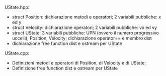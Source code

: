 UState.hpp:
-   struct Position: dichiarazione metodi e operatori; 2 variabili pubbliche: x ed y
-   struct Velocity: dichiarazione operatori; 2 variabili pubbliche: vx ed vy
-   struct UState: 3 variabili pubbliche: UPN (ovvero il numero progressivo uccelli), Position, Velocity; dichiarazione operator== e membro dist
-   dichiarazione free function dist e ostream per UState


UState.cpp:
-   Definizioni metodi e operatori di Position, di Velocity e di UState;
-   Definizione free function dist e ostream per UState






















<!-- uccelli     :   vettore di tipo std::vector<UState> che contiene tutti gli Ustate degli uccelli, messi in fila. 
UState      :   struct che contiene lo stato di un uccello. Come variabili, ha: x, y, vx, vy. 
                Inoltre, ha un metodo operator== che verifica uguaglianza fra UState e una free function operator<< che manda in output gli elementi di UState.
Vicini      :   vettore di tipo std::vector<Coppia> che contiene tutte le coppie di uccelli che, nell'istante in cui viene chiamata la funzione, stanno ad una distanza gli uni dagli altri minore di d
Check       :   funzione che prende il vettore uccelli e una distanza e da in output il vettore Vicini -->
